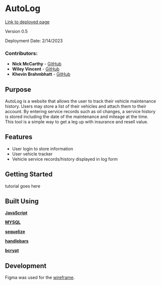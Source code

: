 # AutoLog

[Link to deployed page](!LINK!)

Version 0.5

Deployment Date: 2/14/2023

### Contributors:
* **Nick McCarthy** - [GitHub](https://github.com/Nick-McCarthy)
* **Wiley Vincent** - [GitHub](https://github.com/WileyVincent)
* **Khevin Brahmbhatt** - [GitHub](https://github.com/khevb27)

## Purpose

AutoLog is a website that allows the user to track their vehicle maintenance history. Users may store a list of their vehicles and attach them to their account. By entering service records such as oil changes, a service history is stored including the date of the maintenance and mileage at the time. This tool is a simple way to get a leg up with insurance and resell value.


## Features 

- User login to store information
- User vehicle tracker
- Vehicle service records/history displayed in log form


## Getting Started
tutorial goes here


## Built Using
**[JavaScript](https://www.javascript.com/)**

**[MYSQL](https://www.mysql.com/)**

**[sequelize](https://sequelize.org/)**

**[handlebars](https://handlebarsjs.com/)**

**[bcrypt](https://www.npmjs.com/package/bcrypt)**



## Development

Figma was used for the [wireframe](https://drive.google.com/file/d/1QDXKDZciil1BbEgsD9Bzzi-zeKnFGvpQ/view?usp=sharing).
